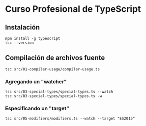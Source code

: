# Curso Profesional de TypeScript

## Instalación
```
npm install -g typescript
tsc --version
```

## Compilación de archivos fuente
```
tsc src/01-compiler-usage/compiler-usage.ts 
```

### Agregando un "watcher"
```
tsc src/03-special-types/special-types.ts --watch
tsc src/03-special-types/special-types.ts -w
```

### Especificando un "target"
```
tsc src/05-modifiers/modifiers.ts --watch --target "ES2015"
```
